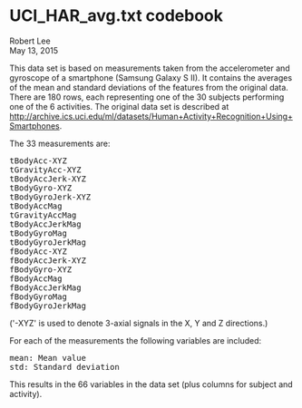 # UCI_HAR_avg.txt codebook
Robert Lee  
May 13, 2015  

This data set is based on measurements taken from the accelerometer and gyroscope of a smartphone (Samsung Galaxy S II).  It contains the averages of the mean and standard deviations of the features from the original data.  There are 180 rows, each representing one of the 30 subjects performing one of the 6 activities.  The original data set is described at http://archive.ics.uci.edu/ml/datasets/Human+Activity+Recognition+Using+Smartphones.  

The 33 measurements are: 
<pre>
tBodyAcc-XYZ
tGravityAcc-XYZ
tBodyAccJerk-XYZ
tBodyGyro-XYZ
tBodyGyroJerk-XYZ
tBodyAccMag
tGravityAccMag
tBodyAccJerkMag
tBodyGyroMag
tBodyGyroJerkMag
fBodyAcc-XYZ
fBodyAccJerk-XYZ
fBodyGyro-XYZ
fBodyAccMag
fBodyAccJerkMag
fBodyGyroMag
fBodyGyroJerkMag
</pre>

('-XYZ' is used to denote 3-axial signals in the X, Y and Z directions.)

For each of the measurements the following variables are included:
<pre>
mean: Mean value
std: Standard deviation
</pre>

This results in the 66 variables in the data set (plus columns for subject and activity).

<BR><BR>
